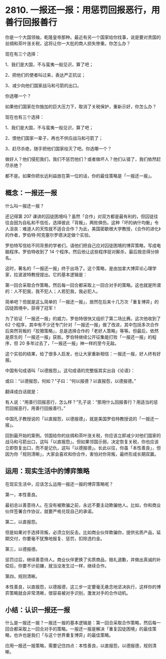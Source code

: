 # 2810. 一报还一报：用惩罚回报恶行，用善行回报善行

你是一个大国领袖，乾隆皇帝那种。最近有另一个国家给你找事，说是要对贵国的丝绸和茶叶涨关税，这将让你一大批的商人损失惨重。你怎么办？

现在有三个选择：

1、我们是大国，不与蛮夷一般见识，算了吧；

2、把他们的使者叫过来，表达严正抗议；

3、减少向他们国家战马和弓箭的出口。

你选哪一个？

如果他们国家在你施加的巨大压力下，取消了关税保护，重新示好，你怎么办？

现在也有三个选择：

1、我们是大国，不与蛮夷一般见识，算了吧；

2、恨他们国家一辈子，再也不供应战马和弓箭了；

3、赶尽杀绝，随手把他们国家给灭了吧。你选哪一个？

做好人？他们侵犯我们，我们不惩罚他们？或者做坏人？他们认错了，我们依然赶尽杀绝？

都不是。如果你把长远利益放在第一位的话，你的最佳策略是「一报还一报」。

## 概念：一报还一报

什么叫一报还一报？

还记得第 207 课讲的囚徒困境吗？虽然「合作」对双方都是最有利的，但囚徒往往会因为自私和不信任，选择彼此「背叛」，两败俱伤。这种「坏的纳什均衡」令人沮丧：难道人的天性就不适合合作？为此，美国密歇根大学教授，《合作的进化》的作者，罗伯特·阿克塞尔罗德决定做个实验。

罗伯特写信给不同背景的学者们，请他们把自己应对囚徒困境的博弈策略，写成电脑程序。罗伯特收到了 14 个程序。然后他让这些程序捉对厮杀，最后按总得分排名。

这时，著名的「一报还一报」终于出场了。这个策略，是由加拿大博弈论心理学家，拉波波特教授提出。它的基本逻辑是：

第一回合采取合作策略，然后每一回合都采取上一回合对手的策略。这也就是所谓的：人不犯我，我不犯人；人若犯我，我必犯人。

简单吧？但就是这么简单的「一报还一报」，居然在后来十几万次「重复博弈」的囚徒困境中，获得了冠军！

为了验证「一报还一报」的威力，罗伯特很快又组织了第二场比赛。这次他收到了 62 个程序，其中有不少还专门针对「一报还一报」做了改进，其中包括多次合作后突然背叛的「狡猾策略」，总是选择合作的「老好人策略」等等。但最后，依然是原生的「一报还一报」获胜。罗伯特继续公开征集能打败「一报还一报」的程序，但 20 多年过去了，「一报还一报」神一样的至今无敌。

这个实验的结果，给了很多人启发，也让大家重新相信：一报还一报，好人终有好报。

中国有句成语叫「以德报怨」。这句成语的完整版其实出自《论语》：

或曰：“以德报怨，何如？”子曰：“何以报德？以直报怨，以德报德。”

翻译成白话就是：

有人说：“用善行回报恶行，怎么样？”孔子说：“那用什么回报善行？用适当的惩罚回报恶行，用善行回报善行。”

中国孔子教授说的「以直报怨，以德报德」，就是美国罗伯特教授说的「一报还一报」。

回到最开始的案例。邻国给你的丝绸和茶叶涨关税，你应该立即减少对他们国家的战马和弓箭出口，这叫「以直报怨」。但如果邻国示弱，决定恢复关税，你也应该立即恢复出口，而不是记仇，这叫「以德报德」。长此以往，你虽「本性善良」，但因为你「规则清晰」，大家会喜欢和你合作，害怕对你背叛，最终形成长期双赢。

## 运用：现实生活中的博弈策略

在现实生活中，应该怎么运用一报还一报的博弈策略呢？

第一，本性善良。

最初总以善意待人。在没有被欺骗之前，永远不要主动欺骗他人。比如，你和商业伙伴签署合作协议，就要严格兑现自己的承诺。

第二，以直报怨。

但是如果对手选择背叛，必须立刻反击。比如商业伙伴欺骗你，提供劣质产品，延期交付，你要毫不犹豫地报复、惩罚，扣除违约金。

第三，以德报德。

惩罚过后，继续善意待人。商业伙伴更换了劣质商品，赔礼道歉，并做出真诚的补偿后，你要不计前嫌，就当没发生过一样，继续合作。

第四，规则清晰。

本性善良，以直报怨，以德报德，这三步一定要毫无悬念地坚决执行，这样你的博弈策略就会非常清晰，很容易被对手识别，激发对手的合作动机。

## 小结：认识一报还一报

什么是一报还一报？一报还一报的基本逻辑是：第一回合采取合作策略，然后每一回合都采取上一回合对手的策略。一报还一报是解决「重复囚徒困境」的最佳策略，也许也是我们「与这个世界重复博弈」的最佳策略。

应用一报还一报策略，需要记住四点：本性善良，以直报怨，以德报德，规则清晰。



